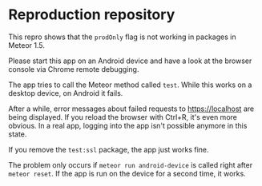 # Reproduction repository

This repro shows that the `prodOnly` flag is not working in packages in Meteor 1.5.

Please start this app on an Android device and have a look at the browser console via Chrome remote debugging.

The app tries to call the Meteor method called `test`. While this works on a desktop device, on Android it fails.

After a while, error messages about failed requests to <https://localhost> are being displayed. If you reload the browser with Ctrl+R, it's even more obvious. In a real app, logging into the app isn't possible anymore in this state.

If you remove the `test:ssl` package, the app just works fine.

The problem only occurs if `meteor run android-device` is called right after `meteor reset`. If the app is run on the device for a second time, it works.
